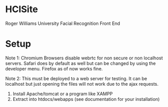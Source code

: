 # HCISite
Roger Williams University Facial Recognition Front End

# Setup

Note 1: Chromium Browsers disable webrtc for non secure or non localhost servers. Safari does by default as well but can be changed by using the developer menu. Firefox as of now works fine.

Note 2: This must be deployed to a web server for testing. It can be localhost but just opening the files will not work due to the ajax requests.

1. Install Apache/tomcat or a program like XAMPP
2. Extract into htdocs/webapps (see documentation for your installation)

